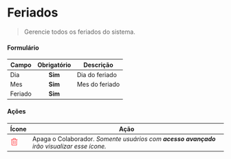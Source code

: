 # Feriados

> Gerencie todos os feriados do sistema.

#### Formulário

| Campo   | Obrigatório | Descrição      |
| ------- | :---------: | -------------- |
| Dia     |   **Sim**   | Dia do feriado |
| Mes     |   **Sim**   | Mes do feriado |
| Feriado |   **Sim**   |                |

#### Ações

| Ícone                                 | Ação                                                                                        |
| ------------------------------------- | ------------------------------------------------------------------------------------------- |
| ![logo](../../assets/icons/Trash.png) | Apaga o Colaborador. _Somente usuários com **acesso avançado** irão visualizar esse ícone._ |
